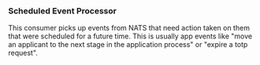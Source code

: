 ### Scheduled Event Processor

This consumer picks up events from NATS that need action taken on them that were scheduled for a future time. This is usually app events like "move an applicant to the next stage in the application process" or "expire a totp request".
